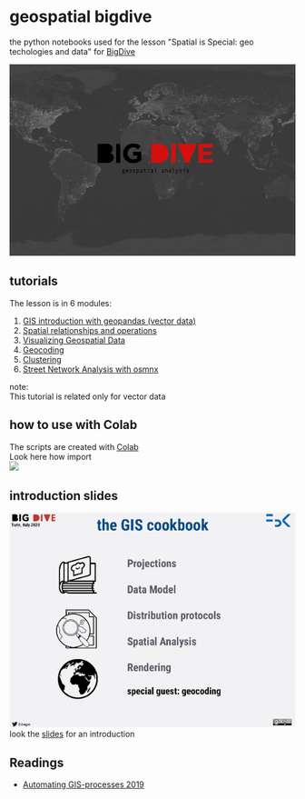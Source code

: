 # geospatial bigdive
the python notebooks used for the lesson "Spatial is Special: geo techologies and data" for [BigDive](https://www.bigdive.eu/big-dive/)

<img src="https://raw.githubusercontent.com/napo/geospatial_bigdive/master/img/welcome_bigdive_geospatial.png" width="600">

## tutorials
The lesson is in 6 modules:
1. [GIS introduction with geopandas (vector data)](https://raw.githubusercontent.com/napo/geospatial_bigdive/master/01_GIS_introduction_with_geopandas_(vector_data)_bigdive.ipynb)
2. [Spatial relationships and operations](https://raw.githubusercontent.com/napo/geospatial_bigdive/master/02_Spatial_relationships_and_operations_bigdive.ipynb)
3. [Visualizing Geospatial Data](https://raw.githubusercontent.com/napo/geospatial_bigdive/master/03_Visualizing_Geospatial_Data_bigdive.ipynb)
4. [Geocoding](https://raw.githubusercontent.com/napo/geospatial_bigdive/master/04_Geocoding_bigdive.ipynb) 
5. [Clustering](https://raw.githubusercontent.com/napo/geospatial_bigdive/master/05_Clustering_bigdive.ipynb)
6. [Street Network Analysis with osmnx](https://github.com/gboeing/osmnx-examples/blob/master/notebooks/00-osmnx-features-demo.ipynb)


note:<br/>
This tutorial is related only for vector data

## how to use with Colab

The scripts are created with [Colab](https://colab.research.google.com)<br/>
Look here how import<br/>
<img src="https://raw.githubusercontent.com/napo/geospatial_bigdive/master/img/import_colab_github.gif" width="600">

## introduction slides

<img src="https://raw.githubusercontent.com/napo/geospatial_bigdive/master/img/bigdive_geospatial_introduction_preview.png" width="600"><br/>
look the [slides](docs/BigDive_geospatial_Introduction.pdf) for an introduction

## Readings
* [Automating GIS-processes 2019](https://automating-gis-processes.github.io/site/)
